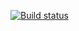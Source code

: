 [![Build status](https://ci.appveyor.com/api/projects/status/0qwb9d9eewb2h4lr/branch/main?svg=true)](https://ci.appveyor.com/project/dim4ik1985/html-form-popover/branch/main)



